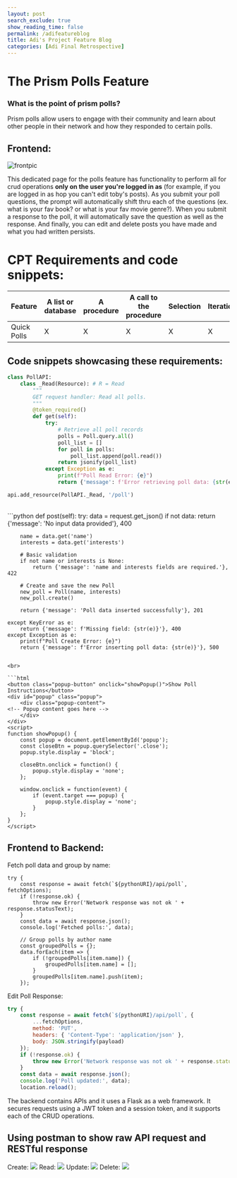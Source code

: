 ```yaml
---
layout: post 
search_exclude: true
show_reading_time: false
permalink: /adifeatureblog
title: Adi's Project Feature Blog
categories: [Adi Final Retrospective]
---
```


# The Prism Polls Feature

### What is the point of prism polls?
Prism polls allow users to engage with their community and learn about other people in their network and how they responded to certain polls.

## Frontend:
![frontpic](https://github.com/user-attachments/assets/76953752-57e7-4335-80fd-f40894848e3b)

This dedicated page for the polls feature has functionality to perform all for crud operations **only on the user you're logged in as** (for example, if you are logged in as hop you can't edit toby's posts). As you submit your poll questions, the prompt will automatically shift thru each of the questions (ex. what is your fav book? or what is your fav movie genre?). When you submit a response to the poll, it will automatically save the question as well as the response. And finally, you can edit and delete posts you have made and what you had written persists.
# CPT Requirements and code snippets:

| **Feature**         | A list or database | A procedure | A call to the procedure | Selection | Iteration |
|-------------------------|--------|-------------|-------------------------|-----------|-----------|
| Quick Polls             |   X     |  X           |                   X      | X          |    X       |

## Code snippets showcasing these requirements:

```python
class PollAPI:
    class _Read(Resource): # R = Read
        """
        GET request handler: Read all polls.
        """
        @token_required()
        def get(self):
            try:
                # Retrieve all poll records
                polls = Poll.query.all()
                poll_list = []
                for poll in polls:
                    poll_list.append(poll.read())
                return jsonify(poll_list)
            except Exception as e:
                print(f"Poll Read Error: {e}")
                return {'message': f'Error retrieving poll data: {str(e)}'}, 500

api.add_resource(PollAPI._Read, '/poll')
```
<br>
```python
def post(self):
    try:
        data = request.get_json()
        if not data:
            return {'message': 'No input data provided'}, 400

        name = data.get('name')
        interests = data.get('interests')

        # Basic validation
        if not name or interests is None:
            return {'message': 'name and interests fields are required.'}, 422

        # Create and save the new Poll
        new_poll = Poll(name, interests)
        new_poll.create()

        return {'message': 'Poll data inserted successfully'}, 201

    except KeyError as e:
        return {'message': f'Missing field: {str(e)}'}, 400
    except Exception as e:
        print(f"Poll Create Error: {e}")
        return {'message': f'Error inserting poll data: {str(e)}'}, 500
```

<br>

```html
<button class="popup-button" onclick="showPopup()">Show Poll Instructions</button>
<div id="popup" class="popup">
    <div class="popup-content">
<!-- Popup content goes here -->
    </div>
</div>
<script>
function showPopup() {
    const popup = document.getElementById('popup');
    const closeBtn = popup.querySelector('.close');
    popup.style.display = 'block';

    closeBtn.onclick = function() {
        popup.style.display = 'none';
    };

    window.onclick = function(event) {
        if (event.target === popup) {
            popup.style.display = 'none';
        }
    };
}
</script>
```

## Frontend to Backend:
Fetch poll data and group by name:

```javacript
try {
    const response = await fetch(`${pythonURI}/api/poll`, fetchOptions);
    if (!response.ok) {
        throw new Error('Network response was not ok ' + response.statusText);
    }
    const data = await response.json();
    console.log('Fetched polls:', data);

    // Group polls by author name
    const groupedPolls = {};
    data.forEach(item => {
        if (!groupedPolls[item.name]) {
            groupedPolls[item.name] = [];
        }
        groupedPolls[item.name].push(item);
    });
```

Edit Poll Response:

```javascript
try {
    const response = await fetch(`${pythonURI}/api/poll`, {
        ...fetchOptions,
        method: 'PUT',
        headers: { 'Content-Type': 'application/json' },
        body: JSON.stringify(payload)
    });
    if (!response.ok) {
        throw new Error('Network response was not ok ' + response.statusText);
    }
    const data = await response.json();
    console.log('Poll updated:', data);
    location.reload();
```

The backend contains APIs and it uses a Flask as a web framework. It secures requests using a JWT token and a session token, and it supports each of the CRUD operations.

## Using postman to show raw API request and RESTful response

Create:
<img src="https://adik1025.github.io/adi_student/images/add.png">
Read:
<img src="https://adik1025.github.io/adi_student/images/read.png">
Update:
<img src="https://adik1025.github.io/adi_student/images/update.png">
Delete:
<img src="https://adik1025.github.io/adi_student/images/delete.png">